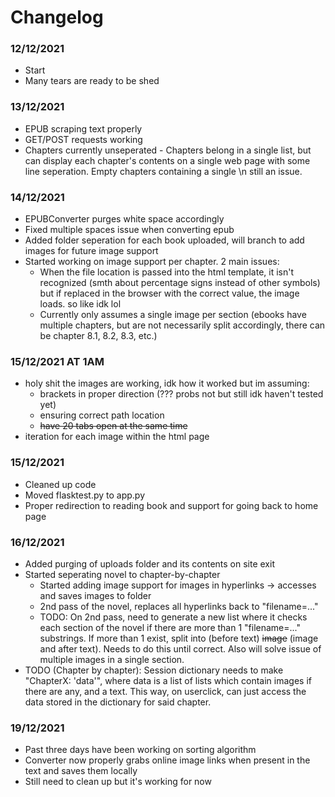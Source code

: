 # Changelog

### 12/12/2021
* Start
* Many tears are ready to be shed

### 13/12/2021
* EPUB scraping text properly
* GET/POST requests working
* Chapters currently unseperated - Chapters belong in a single list, but can display each chapter's contents on a single web page with some line seperation. Empty chapters containing a single \n still an issue.

### 14/12/2021
* EPUBConverter purges white space accordingly
* Fixed multiple spaces issue when converting epub
* Added folder seperation for each book uploaded, will branch to add images for future image support
* Started working on image support per chapter. 2 main issues:
    - When the file location is passed into the html template, it isn't recognized (smth about percentage signs instead of other symbols) but if replaced in the browser with the correct value, the image loads. so like idk lol
    - Currently only assumes a single image per section (ebooks have multiple chapters, but are not necessarily split accordingly, there can be chapter 8.1, 8.2, 8.3, etc.)

### 15/12/2021 AT 1AM
* holy shit the images are working, idk how it worked but im assuming:
    - brackets in proper direction (??? probs not but still idk haven't tested yet)
    - ensuring correct path location
    - ~~have 20 tabs open at the same time~~
* iteration for each image within the html page

### 15/12/2021
* Cleaned up code
* Moved flasktest.py to app.py
* Proper redirection to reading book and support for going back to home page

### 16/12/2021
* Added purging of uploads folder and its contents on site exit
* Started seperating novel to chapter-by-chapter
    - Started adding image support for images in hyperlinks -> accesses and saves images to folder
    - 2nd pass of the novel, replaces all hyperlinks back to "filename=..."
    - TODO: On 2nd pass, need to generate a new list where it checks each section of the novel if there are more than 1 "filename=..." substrings. If more than 1 exist, split into (before text) ~~image~~ (image and after text). Needs to do this until correct. Also will solve issue of multiple images in a single section.
* TODO (Chapter by chapter): Session dictionary needs to make "ChapterX: 'data'", where data is a list of lists which contain images if there are any, and a text. This way, on userclick, can just access the data stored in the dictionary for said chapter.

### 19/12/2021
* Past three days have been working on sorting algorithm
* Converter now properly grabs online image links when present in the text and saves them locally
* Still need to clean up but it's working for now 